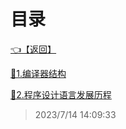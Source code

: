 # 目录  


[👈【返回】](/--目录--/编译原理/--目录--编译原理)  


[📜1.编译器结构](/编译原理/1、引论/1.编译器结构)  

[📜2.程序设计语言发展历程](/编译原理/1、引论/2.程序设计语言发展历程)  







> 2023/7/14 14:09:33
